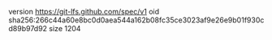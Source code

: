 version https://git-lfs.github.com/spec/v1
oid sha256:266c44a60e8bc0d0aea544a162b08fc35ce3023af9e26e9b01f930cd89b97d92
size 1204
